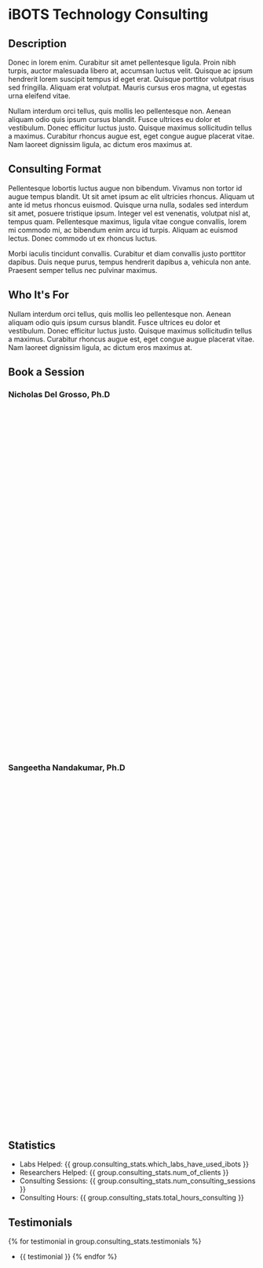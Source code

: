 
# iBOTS Technology Consulting

## Description

Donec in lorem enim. Curabitur sit amet pellentesque ligula. Proin nibh turpis, auctor malesuada libero at, accumsan luctus velit. Quisque ac ipsum hendrerit lorem suscipit tempus id eget erat. Quisque porttitor volutpat risus sed fringilla. Aliquam erat volutpat. Mauris cursus eros magna, ut egestas urna eleifend vitae.

Nullam interdum orci tellus, quis mollis leo pellentesque non. Aenean aliquam odio quis ipsum cursus blandit. Fusce ultrices eu dolor et vestibulum. Donec efficitur luctus justo. Quisque maximus sollicitudin tellus a maximus. Curabitur rhoncus augue est, eget congue augue placerat vitae. Nam laoreet dignissim ligula, ac dictum eros maximus at.

## Consulting Format

Pellentesque lobortis luctus augue non bibendum. Vivamus non tortor id augue tempus blandit. Ut sit amet ipsum ac elit ultricies rhoncus. Aliquam ut ante id metus rhoncus euismod. Quisque urna nulla, sodales sed interdum sit amet, posuere tristique ipsum. Integer vel est venenatis, volutpat nisl at, tempus quam. Pellentesque maximus, ligula vitae congue convallis, lorem mi commodo mi, ac bibendum enim arcu id turpis. Aliquam ac euismod lectus. Donec commodo ut ex rhoncus luctus.

Morbi iaculis tincidunt convallis. Curabitur et diam convallis justo porttitor dapibus. Duis neque purus, tempus hendrerit dapibus a, vehicula non ante. Praesent semper tellus nec pulvinar maximus.

## Who It's For

Nullam interdum orci tellus, quis mollis leo pellentesque non. Aenean aliquam odio quis ipsum cursus blandit. Fusce ultrices eu dolor et vestibulum. Donec efficitur luctus justo. Quisque maximus sollicitudin tellus a maximus. Curabitur rhoncus augue est, eget congue augue placerat vitae. Nam laoreet dignissim ligula, ac dictum eros maximus at.

## Book a Session


### Nicholas Del Grosso, Ph.D

<div class="calendly-inline-widget" data-url="https://calendly.com/delgrosso-nick/short-chat" style="min-width:320px;height:700px;"></div>
<script type="text/javascript" src="https://assets.calendly.com/assets/external/widget.js" async></script>    


### Sangeetha Nandakumar, Ph.D
<div class="calendly-inline-widget" data-url="https://calendly.com/sangeethank/short-chat" style="min-width:320px;height:700px;"></div>
<script type="text/javascript" src="https://assets.calendly.com/assets/external/widget.js" async></script>              

           
## Statistics
- Labs Helped: {{ group.consulting_stats.which_labs_have_used_ibots }}
- Researchers Helped: {{ group.consulting_stats.num_of_clients }}
- Consulting Sessions: {{ group.consulting_stats.num_consulting_sessions }}
- Consulting Hours: {{ group.consulting_stats.total_hours_consulting }}


## Testimonials

{% for testimonial in group.consulting_stats.testimonials %}
- {{ testimonial }}
{% endfor %}

